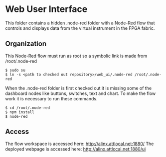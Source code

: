# Web User Interface
This folder contains a hidden .node-red folder with a Node-Red flow that controls and displays data from the virtual instrument in the FPGA fabric.

## Organization
This Node-Red flow must run as root so a symbolic link is made from /root/.node-red

    $ sudo su
    $ ln -s <path to checked out repository>/web_ui/.node-red /root/.node-red

When the .node-red folder is first checked out it is missing some of the dashboard nodes like buttons, switches, text and chart. To make the flow work it is necessary to run these commands.

    $ cd /root/.node-red
    $ npm install
    $ node-red

## Access
The flow workspace is accessed here: http://alinx.attlocal.net:1880/
The deployed webpage is accessed here: http://alinx.attlocal.net:1880/ui
